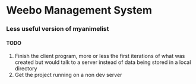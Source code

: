 # Weebo Management System
### Less useful version of myanimelist


#### TODO

1. Finish the client program, more or less the first iterations of what was created but would talk to a server instead of data being stored in a local directory
2. Get the project running on a non dev server
